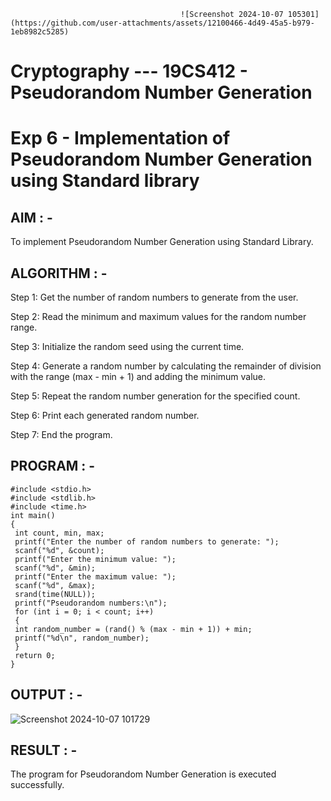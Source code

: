                                           ![Screenshot 2024-10-07 105301](https://github.com/user-attachments/assets/12100466-4d49-45a5-b979-1eb8982c5285)


# Cryptography --- 19CS412 - Pseudorandom Number Generation
# Exp 6 - Implementation of Pseudorandom Number Generation using Standard library

## AIM : - 
To implement Pseudorandom Number Generation using Standard Library.

## ALGORITHM : - 
Step 1: Get the number of random numbers to generate from the user.

Step 2: Read the minimum and maximum values for the random number range. 

Step 3: Initialize the random seed using the current time.

Step 4: Generate a random number by calculating the remainder of division with the range (max - min + 1) and adding the minimum value. 

Step 5: Repeat the random number generation for the specified count. 

Step 6: Print each generated random number. 

Step 7: End the program.


## PROGRAM : - 
```
#include <stdio.h>
#include <stdlib.h>
#include <time.h>
int main()
{
 int count, min, max;
 printf("Enter the number of random numbers to generate: ");
 scanf("%d", &count);
 printf("Enter the minimum value: ");
 scanf("%d", &min);
 printf("Enter the maximum value: ");
 scanf("%d", &max);
 srand(time(NULL));
 printf("Pseudorandom numbers:\n");
 for (int i = 0; i < count; i++)
 {
 int random_number = (rand() % (max - min + 1)) + min;
 printf("%d\n", random_number);
 }
 return 0;
}
```
## OUTPUT : -
![Screenshot 2024-10-07 101729](https://github.com/user-attachments/assets/fc390637-4ca7-4072-8204-cfb8121086b4)

## RESULT : -
The program for Pseudorandom Number Generation is executed successfully.
